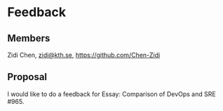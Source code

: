 # Feedback

## Members
Zidi Chen, zidi@kth.se, https://github.com/Chen-Zidi



## Proposal

I would like to do a feedback for Essay: Comparison of DevOps and SRE #965.